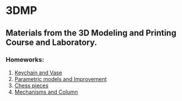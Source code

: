 # 3DMP
## Materials from the 3D Modeling and Printing Course and Laboratory.
### Homeworks:
 1. [Keychain and Vase](https://github.com/antonio-b21/3DMP/tree/master/Lab1)
 2. [Parametric models and Improvement](https://github.com/antonio-b21/3DMP/tree/master/Lab2)
 3. [Chess pieces](https://github.com/antonio-b21/3DMP/tree/master/Lab3)
 4. [Mechanisms and Column](https://github.com/antonio-b21/3DMP/tree/master/Lab4)
